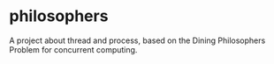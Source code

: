 # philosophers
A project about thread and process, based on the Dining Philosophers Problem for concurrent computing.
